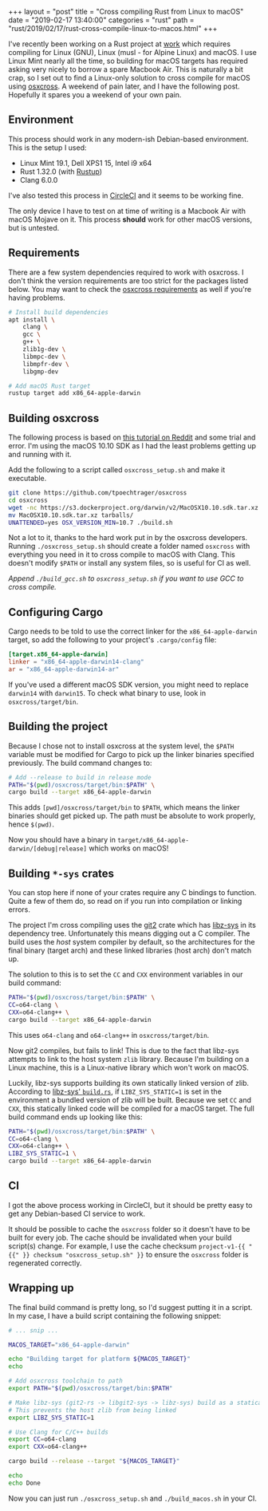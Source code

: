 +++
layout = "post"
title = "Cross compiling Rust from Linux to macOS"
date = "2019-02-17 13:40:00"
categories = "rust"
path = "rust/2019/02/17/rust-cross-compile-linux-to-macos.html"
+++

I've recently been working on a Rust project at [work](https://repositive.io/) which requires
compiling for Linux (GNU), Linux (musl - for Alpine Linux) and macOS. I use Linux Mint nearly all
the time, so building for macOS targets has required asking very nicely to borrow a spare Macbook
Air. This is naturally a bit crap, so I set out to find a Linux-only solution to cross compile for
macOS using [osxcross](https://github.com/tpoechtrager/osxcross). A weekend of pain later, and I
have the following post. Hopefully it spares you a weekend of your own pain.

<!-- more -->

## Environment

This process should work in any modern-ish Debian-based environment. This is the setup I used:

- Linux Mint 19.1, Dell XPS1 15, Intel i9 x64
- Rust 1.32.0 (with [Rustup](http://rustup.rs/))
- Clang 6.0.0

I've also tested this process in [CircleCI](http://circleci.com/) and it seems to be working fine.

The only device I have to test on at time of writing is a Macbook Air with macOS Mojave on it. This
process **should** work for other macOS versions, but is untested.

## Requirements

There are a few system dependencies required to work with osxcross. I don't think the version
requirements are too strict for the packages listed below. You may want to check the
[osxcross requirements](https://github.com/tpoechtrager/osxcross#installation) as well if you're
having problems.

```bash
# Install build dependencies
apt install \
    clang \
    gcc \
    g++ \
    zlib1g-dev \
    libmpc-dev \
    libmpfr-dev \
    libgmp-dev

# Add macOS Rust target
rustup target add x86_64-apple-darwin
```

## Building osxcross

The following process is based on
[this tutorial on Reddit](https://www.reddit.com/r/rust/comments/6rxoty/tutorial_cross_compiling_from_linux_for_osx/)
and some trial and error. I'm using the macOS 10.10 SDK as I had the least problems getting up and
running with it.

Add the following to a script called `osxcross_setup.sh` and make it executable.

```bash
git clone https://github.com/tpoechtrager/osxcross
cd osxcross
wget -nc https://s3.dockerproject.org/darwin/v2/MacOSX10.10.sdk.tar.xz
mv MacOSX10.10.sdk.tar.xz tarballs/
UNATTENDED=yes OSX_VERSION_MIN=10.7 ./build.sh
```

Not a lot to it, thanks to the hard work put in by the osxcross developers. Running
`./osxcross_setup.sh` should create a folder named `osxcross` with everything you need in it to
cross compile to macOS with Clang. This doesn't modify `$PATH` or install any system files, so is
useful for CI as well.

_Append `./build_gcc.sh` to `osxcross_setup.sh` if you want to use GCC to cross compile._

## Configuring Cargo

Cargo needs to be told to use the correct linker for the `x86_64-apple-darwin` target, so add the
following to your project's `.cargo/config` file:

```toml
[target.x86_64-apple-darwin]
linker = "x86_64-apple-darwin14-clang"
ar = "x86_64-apple-darwin14-ar"
```

If you've used a different macOS SDK version, you might need to replace `darwin14` with `darwin15`.
To check what binary to use, look in `osxcross/target/bin`.

## Building the project

Because I chose not to install osxcross at the system level, the `$PATH` variable must be modified
for Cargo to pick up the linker binaries specified previously. The build command changes to:

```bash
# Add --release to build in release mode
PATH="$(pwd)/osxcross/target/bin:$PATH" \
cargo build --target x86_64-apple-darwin
```

This adds `[pwd]/osxcross/target/bin` to `$PATH`, which means the linker binaries should get picked
up. The path must be absolute to work properly, hence `$(pwd)`.

Now you should have a binary in `target/x86_64-apple-darwin/[debug|release]` which works on macOS!

## Building `*-sys` crates

You can stop here if none of your crates require any C bindings to function. Quite a few of them do,
so read on if you run into compilation or linking errors.

The project I'm cross compiling uses the [git2](https://crates.io/crates/git2) crate which has
[libz-sys](https://github.com/rust-lang/libz-sys/) in its dependency tree. Unfortunately this means
digging out a C compiler. The build uses the _host_ system compiler by default, so the architectures
for the final binary (target arch) and these linked libraries (host arch) don't match up.

The solution to this is to set the `CC` and `CXX` environment variables in our build command:

```bash
PATH="$(pwd)/osxcross/target/bin:$PATH" \
CC=o64-clang \
CXX=o64-clang++ \
cargo build --target x86_64-apple-darwin
```

This uses `o64-clang` and `o64-clang++` in `osxcross/target/bin`.

Now git2 compiles, but fails to link! This is due to the fact that libz-sys attempts to link to the
host system `zlib` library. Because I'm building on a Linux machine, this is a Linux-native library
which won't work on macOS.

Luckily, libz-sys supports building its own statically linked version of zlib. According to
[libz-sys' `build.rs`](https://github.com/rust-lang/libz-sys/blob/master/build.rs#L25), if
`LIBZ_SYS_STATIC=1` is set in the environment a bundled version of zlib will be built. Because we
set `CC` and `CXX`, this statically linked code will be compiled for a macOS target. The full build
command ends up looking like this:

```bash
PATH="$(pwd)/osxcross/target/bin:$PATH" \
CC=o64-clang \
CXX=o64-clang++ \
LIBZ_SYS_STATIC=1 \
cargo build --target x86_64-apple-darwin
```

## CI

I got the above process working in CircleCI, but it should be pretty easy to get any Debian-based CI
service to work.

It should be possible to cache the `osxcross` folder so it doesn't have to be built for every job.
The cache should be invalidated when your build script(s) change. For example, I use the cache
checksum `project-v1-{{ "{{" }} checksum "osxcross_setup.sh" }}` to ensure the `osxcross` folder is
regenerated correctly.

## Wrapping up

The final build command is pretty long, so I'd suggest putting it in a script. In my case, I have a
build script containing the following snippet:

```bash
# ... snip ...

MACOS_TARGET="x86_64-apple-darwin"

echo "Building target for platform ${MACOS_TARGET}"
echo

# Add osxcross toolchain to path
export PATH="$(pwd)/osxcross/target/bin:$PATH"

# Make libz-sys (git2-rs -> libgit2-sys -> libz-sys) build as a statically linked lib
# This prevents the host zlib from being linked
export LIBZ_SYS_STATIC=1

# Use Clang for C/C++ builds
export CC=o64-clang
export CXX=o64-clang++

cargo build --release --target "${MACOS_TARGET}"

echo
echo Done
```

Now you can just run `./osxcross_setup.sh` and `./build_macos.sh` in your CI.
